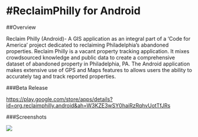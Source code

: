 #ReclaimPhilly for Android
=============

##Overview

Reclaim Philly (Android)- A GIS application as an integral part of a ‘Code for America’ project dedicated to reclaiming Philadelphia’s abandoned properties. Reclaim Philly is a vacant property tracking application. It mixes crowdsourced knowledge and public data to create a comprehensive dataset of abandoned property in Philadelphia, PA. The Android application makes extensive use of GPS and Maps features to allows users the ability to accurately tag and track reported properties. 

###Beta Release

https://play.google.com/store/apps/details?id=org.reclaimphilly.android&ah=W3KZE3wSY0haiRzRqhvUotTfJRs

###Screenshots

![](https://raw.githubusercontent.com/phillyger/ReclaimPhilly/master/resources/screenshots/rg-1.jpg)
